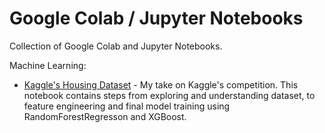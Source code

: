 Google Colab / Jupyter Notebooks 
==============================
Collection of Google Colab and Jupyter Notebooks.

Machine Learning: 
 - [Kaggle's Housing Dataset](https://github.com/hmelino/Notebooks/blob/master/HousePrices_V2.ipynb) - My take on Kaggle's competition. This notebook contains steps from exploring and understanding dataset, to feature engineering and final model training using RandomForestRegresson and XGBoost.
